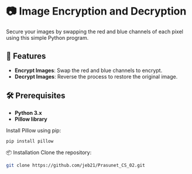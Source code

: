 # 📷 Image Encryption and Decryption

Secure your images by swapping the red and blue channels of each pixel using this simple Python program.

## 🚀 Features

- **Encrypt Images**: Swap the red and blue channels to encrypt.
- **Decrypt Images**: Reverse the process to restore the original image.

## 🛠 Prerequisites

- **Python 3.x**
- **Pillow library**

Install Pillow using pip:

```bash
pip install pillow
```

📦 Installation
Clone the repository:

```bash
git clone https://github.com/jeb21/Prasunet_CS_02.git
